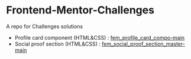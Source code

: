 # Frontend-Mentor-Challenges
A repo for Challenges solutions

- Profile card component (HTML&CSS) : [fem_profile_card_compo-main](https://github.com/jgautrais/Frontend-Mentor-Challenges/tree/main/fem_profile_card_compo-main)
- Social proof section (HTML&CSS) : [fem_social_proof_section_master-main](https://github.com/jgautrais/Frontend-Mentor-Challenges/tree/main/fem_social_proof_section_master-main)

